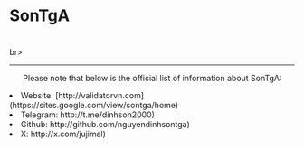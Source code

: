<h1>SonTgA<h1> </h1>br>
<hr>
<ul>Please note that below is the official list of information about SonTgA:</ul>

<li>Website: [http://validatorvn.com](https://sites.google.com/view/sontga/home)</li>
<li>Telegram: http://t.me/dinhson2000)</li>
<li>Github: http://github.com/nguyendinhsontga)</li>
<li>X: http://x.com/jujimal)</li>
